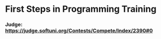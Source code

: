 # First Steps in Programming Training
### Judge: https://judge.softuni.org/Contests/Compete/Index/2390#0
